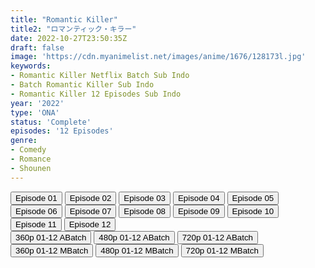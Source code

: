 ```yaml
---
title: "Romantic Killer"
title2: "ロマンティック・キラー"
date: 2022-10-27T23:50:35Z
draft: false
image: 'https://cdn.myanimelist.net/images/anime/1676/128173l.jpg'
keywords:
- Romantic Killer Netflix Batch Sub Indo
- Batch Romantic Killer Sub Indo
- Romantic Killer 12 Episodes Sub Indo
year: '2022'
type: 'ONA'
status: 'Complete'
episodes: '12 Episodes'
genre:
- Comedy
- Romance
- Shounen
---
```


<div class="d-g gg-10">
<div class="d-g gg-5 gtc-r ai-c">
<button onclick="window.open('?arc=sg4u3RwGtD_20221027/1/MP4/Kuramanime-RMTKLR-01-480p-NF','_blank')">Episode 01</button>
<button onclick="window.open('?arc=sg4u3RwGtD_20221027/2/MP4/Kuramanime-RMTKLR-02-480p-NF','_blank')">Episode 02</button>
<button onclick="window.open('?arc=sg4u3RwGtD_20221027/3/MP4/Kuramanime-RMTKLR-03-480p-NF','_blank')">Episode 03</button>
<button onclick="window.open('?arc=sg4u3RwGtD_20221027/4/MP4/Kuramanime-RMTKLR-04-480p-NF','_blank')">Episode 04</button>
<button onclick="window.open('?arc=sg4u3RwGtD_20221027/5/MP4/Kuramanime-RMTKLR-05-480p-NF','_blank')">Episode 05</button>
<button onclick="window.open('?arc=sg4u3RwGtD_20221027/6/MP4/Kuramanime-RMTKLR-06-480p-NF','_blank')">Episode 06</button>
<button onclick="window.open('?arc=sg4u3RwGtD_20221027/7/MP4/Kuramanime-RMTKLR-07-480p-NF','_blank')">Episode 07</button>
<button onclick="window.open('?arc=sg4u3RwGtD_20221027/8/MP4/Kuramanime-RMTKLR-08-480p-NF','_blank')">Episode 08</button>
<button onclick="window.open('?arc=sg4u3RwGtD_20221027/9/MP4/Kuramanime-RMTKLR-09-480p-NF','_blank')">Episode 09</button>
<button onclick="window.open('?arc=sg4u3RwGtD_20221027/10/MP4/Kuramanime-RMTKLR-10-480p-NF','_blank')">Episode 10</button>
<button onclick="window.open('?arc=sg4u3RwGtD_20221027/11/MP4/Kuramanime-RMTKLR-11-480p-NF','_blank')">Episode 11</button>
<button onclick="window.open('?arc=sg4u3RwGtD_20221027/12/MP4/Kuramanime-RMTKLR-12_END-480p-NF','_blank')">Episode 12</button>
</div>
<div class="d-g gg-5 gtc-r ai-c">
<button onclick="window.open('?barc=mFUdwdrCqC_20221027/Batch/1-12/Kuramanime-RMTKLR-1_12-Mp4360','_blank')">360p 01-12 ABatch</button>
<button onclick="window.open('?barc=mFUdwdrCqC_20221027/Batch/1-12/Kuramanime-RMTKLR-1_12-Mp4480','_blank')">480p 01-12 ABatch</button>
<button onclick="window.open('?barc=mFUdwdrCqC_20221027/Batch/1-12/Kuramanime-RMTKLR-1_12-Mp4720','_blank')">720p 01-12 ABatch</button>
<button onclick="window.open('?bmed=5y4jzy7mywqdcl6','_blank')">360p 01-12 MBatch</button>
<button onclick="window.open('?bmed=s6zubq1fgjz7ugp','_blank')">480p 01-12 MBatch</button>
<button onclick="window.open('?bmed=iu8muqefba918qt','_blank')">720p 01-12 MBatch</button>
</div>
</div>
